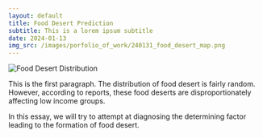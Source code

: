 ```yaml
---
layout: default
title: Food Desert Prediction
subtitle: This is a lorem ipsum subtitle
date: 2024-01-13
img_src: /images/porfolio_of_work/240131_food_desert_map.png
---
```

![Food Desert Distribution](/images/porfolio_of_work/240131_food_desert_map.png)

This is the first paragraph. The distribution of food desert is fairly random. However, according to reports, these food deserts are disproportionately affecting low income groups.

In this essay, we will try to attempt at diagnosing the determining factor leading to the formation of food desert.